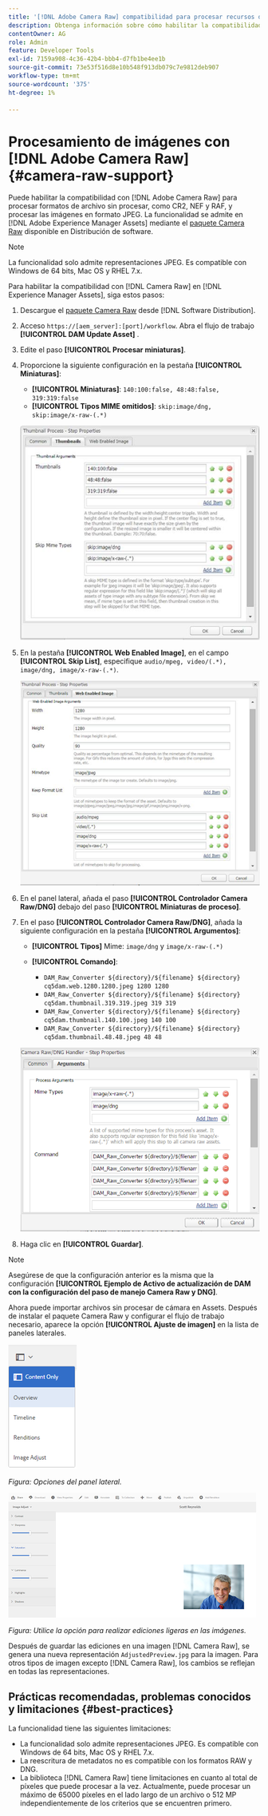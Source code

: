 ```yaml
---
title: '[!DNL Adobe Camera Raw] compatibilidad para procesar recursos digitales'
description: Obtenga información sobre cómo habilitar la compatibilidad con [!DNL Adobe Camera Raw] en [!DNL Adobe Experience Manager Assets]
contentOwner: AG
role: Admin
feature: Developer Tools
exl-id: 7159a908-4c36-42b4-bbb4-d7fb1be4ee1b
source-git-commit: 73e53f516d8e10b548f913db079c7e9812deb907
workflow-type: tm+mt
source-wordcount: '375'
ht-degree: 1%

---
```


# Procesamiento de imágenes con [!DNL Adobe Camera Raw] {#camera-raw-support}

Puede habilitar la compatibilidad con [!DNL Adobe Camera Raw] para procesar formatos de archivo sin procesar, como CR2, NEF y RAF, y procesar las imágenes en formato JPEG. La funcionalidad se admite en [!DNL Adobe Experience Manager Assets] mediante el [paquete Camera Raw](https://experience.adobe.com/#/downloads/content/software-distribution/en/aem.html?package=/content/software-distribution/en/details.html/content/dam/aem/public/adobe/packages/aem630/product/assets/aem-assets-cameraraw-pkg) disponible en Distribución de software.

>[!NOTE]
>
>La funcionalidad solo admite representaciones JPEG. Es compatible con Windows de 64 bits, Mac OS y RHEL 7.x.

Para habilitar la compatibilidad con [!DNL Camera Raw] en [!DNL Experience Manager Assets], siga estos pasos:

1. Descargue el [paquete Camera Raw](https://experience.adobe.com/#/downloads/content/software-distribution/en/aem.html?package=/content/software-distribution/en/details.html/content/dam/aem/public/adobe/packages/aem630/product/assets/aem-assets-cameraraw-pkg) desde [!DNL Software Distribution].
1. Acceso `https://[aem_server]:[port]/workflow`. Abra el flujo de trabajo **[!UICONTROL DAM Update Asset]** .
1. Edite el paso **[!UICONTROL Procesar miniaturas]**.
1. Proporcione la siguiente configuración en la pestaña **[!UICONTROL Miniaturas]**:

   * **[!UICONTROL Miniaturas]**:  `140:100:false, 48:48:false, 319:319:false`
   * **[!UICONTROL Tipos MIME omitidos]**: `skip:image/dng, skip:image/x-raw-(.*)`

   ![chlimage_1-128](assets/chlimage_1-334.png)

1. En la pestaña **[!UICONTROL Web Enabled Image]**, en el campo **[!UICONTROL Skip List]**, especifique `audio/mpeg, video/(.*), image/dng, image/x-raw-(.*)`.

   ![chlimage_1-129](assets/chlimage_1-335.png)

1. En el panel lateral, añada el paso **[!UICONTROL Controlador Camera Raw/DNG]** debajo del paso **[!UICONTROL Miniaturas de proceso]**.
1. En el paso **[!UICONTROL Controlador Camera Raw/DNG]**, añada la siguiente configuración en la pestaña **[!UICONTROL Argumentos]**:

   * **[!UICONTROL Tipos]** Mime:  `image/dng` y  `image/x-raw-(.*)`
   * **[!UICONTROL Comando]**:

      * `DAM_Raw_Converter ${directory}/${filename} ${directory} cq5dam.web.1280.1280.jpeg 1280 1280`
      * `DAM_Raw_Converter ${directory}/${filename} ${directory} cq5dam.thumbnail.319.319.jpeg 319 319`
      * `DAM_Raw_Converter ${directory}/${filename} ${directory} cq5dam.thumbnail.140.100.jpeg 140 100`
      * `DAM_Raw_Converter ${directory}/${filename} ${directory} cq5dam.thumbnail.48.48.jpeg 48 48`

   ![chlimage_1-130](assets/chlimage_1-336.png)

1. Haga clic en **[!UICONTROL Guardar]**.

>[!NOTE]
>
>Asegúrese de que la configuración anterior es la misma que la configuración **[!UICONTROL Ejemplo de Activo de actualización de DAM con la configuración del paso de manejo Camera Raw y DNG]**.

Ahora puede importar archivos sin procesar de cámara en Assets. Después de instalar el paquete Camera Raw y configurar el flujo de trabajo necesario, aparece la opción **[!UICONTROL Ajuste de imagen]** en la lista de paneles laterales.

![chlimage_1-131](assets/chlimage_1-337.png)

*Figura: Opciones del panel lateral.*

![chlimage_1-132](assets/chlimage_1-338.png)

*Figura: Utilice la opción para realizar ediciones ligeras en las imágenes.*

Después de guardar las ediciones en una imagen [!DNL Camera Raw], se genera una nueva representación `AdjustedPreview.jpg` para la imagen. Para otros tipos de imagen excepto [!DNL Camera Raw], los cambios se reflejan en todas las representaciones.

## Prácticas recomendadas, problemas conocidos y limitaciones {#best-practices}

La funcionalidad tiene las siguientes limitaciones:

* La funcionalidad solo admite representaciones JPEG. Es compatible con Windows de 64 bits, Mac OS y RHEL 7.x.
* La reescritura de metadatos no es compatible con los formatos RAW y DNG.
* La biblioteca [!DNL Camera Raw] tiene limitaciones en cuanto al total de píxeles que puede procesar a la vez. Actualmente, puede procesar un máximo de 65000 píxeles en el lado largo de un archivo o 512 MP independientemente de los criterios que se encuentren primero.

